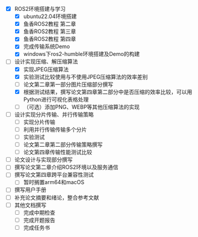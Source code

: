 - [x]  ROS2环境搭建与学习
    - [x]  ubuntu22.04环境搭建
    - [x]  鱼香ROS2教程 第二章
    - [x]  鱼香ROS2教程 第三章
    - [x]  鱼香ROS2教程 第四章
    - [x]  完成传输系统Demo
    - [x]  windows下ros2-humble环境搭建及Demo的构建
- [ ]  设计实现压缩、解压缩算法
    - [x]  实现JPEG压缩算法
    - [x]  实验测试比较使用与不使用JPEG压缩算法的效率差别
    - [ ]  论文第二章第一部分图片压缩部分撰写
    - [x]  根据测试结果，撰写论文第四章第二部分中是否压缩的效率比较，可以用Python进行可视化表格处理
    - [ ]  （可选）添加PNG、WEBP等其他压缩算法的实现
- [ ]  设计实现分片传输、并行传输策略
    - [ ]  实现分片传输
    - [ ]  利用并行传输传输多个分片
    - [ ]  实验测试
    - [ ]  论文第二章第二部分传输策略撰写
    - [ ]  论文第四章传输性能测试比较
- [ ]  论文设计与实现部分撰写
- [ ]  撰写论文第二章介绍ROS2环境以及服务通信
- [ ]  撰写论文第四章跨平台兼容性测试
    - [ ]  暂时搁置arm64和macOS
- [ ]  撰写用户手册
- [ ]  补充论文摘要和绪论，整合参考文献
- [ ]  其他文档撰写
    - [ ]  完成中期检查
    - [ ]  完成开题报告
    - [ ]  完成任务书
